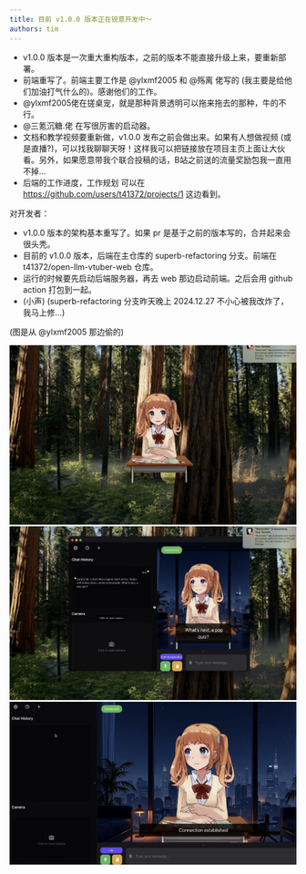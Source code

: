 ```yaml
---
title: 目前 v1.0.0 版本正在锐意开发中～
authors: tim
---
```



- v1.0.0 版本是一次重大重构版本，之前的版本不能直接升级上来，要重新部署。
- 前端重写了。前端主要工作是 @ylxmf2005 和 @殇离 佬写的 (我主要是给他们加油打气什么的)。感谢他们的工作。
- @ylxmf2005佬在搓桌宠，就是那种背景透明可以拖来拖去的那种，牛的不行。
- @三氪沉糖.佬 在写很厉害的启动器。
- 文档和教学视频要重新做，v1.0.0 发布之前会做出来。如果有人想做视频 (或是直播?)，可以找我聊聊天呀！这样我可以把链接放在项目主页上面让大伙看。另外，如果愿意带我个联合投稿的话，B站之前送的流量奖励包我一直用不掉...
- 后端的工作进度，工作规划 可以在 https://github.com/users/t41372/projects/1 这边看到。


对开发者：
- v1.0.0 版本的架构基本重写了。如果 pr 是基于之前的版本写的，合并起来会很头秃。
- 目前的 v1.0.0 版本，后端在主仓库的 superb-refactoring 分支。前端在 t41372/open-llm-vtuber-web 仓库。
- 运行的时候要先启动后端服务器，再去 web 那边启动前端。之后会用 github action 打包到一起。
- (小声) (superb-refactoring 分支昨天晚上 2024.12.27 不小心被我改炸了，我马上修...)

(图是从 @ylxmf2005 那边偷的)

![](./assets/2024-12-28-img1.jpg)
![](./assets/2024-12-28-img2.jpg)
![](./assets/2024-12-28-img3.jpg)
